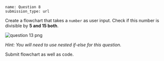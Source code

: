 ```ngMeta
name: Question 8
submission_type: url
```

Create a flowchart that takes a `number` as user input. Check if this number is divisible by **5 and 15 both**.

![question 13 png](assets/question8-image1.png)

*Hint: You will need to use nested if-else for this question.*

Submit flowchart as well as code.
